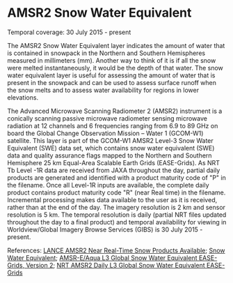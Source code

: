 # AMSR2 Snow Water Equivalent
Temporal coverage: 30 July 2015 - present

The AMSR2 Snow Water Equivalent layer indicates the amount of water that is contained in snowpack in the Northern and Southern Hemispheres measured in millimeters (mm). Another way to think of it is if all the snow were melted instantaneously, it would be the depth of that water. The snow water equivalent layer is useful for assessing the amount of water that is present in the snowpack and can be used to assess surface runoff when the snow melts and to assess water availability for regions in lower elevations.

The Advanced Microwave Scanning Radiometer 2 (AMSR2) instrument is a conically scanning passive microwave radiometer sensing microwave radiation at 12 channels and 6 frequencies ranging from 6.9 to 89 GHz on board the Global Change Observation Mission – Water 1 (GCOM-W1) satellite. This layer is part of the GCOM-W1 AMSR2 Level-3 Snow Water Equivalent (SWE) data set, which contains snow water equivalent (SWE) data and quality assurance flags mapped to the Northern and Southern Hemisphere 25 km Equal-Area Scalable Earth Grids (EASE-Grids). As NRT Tb Level -1R data are received from JAXA throughout the day, partial daily products are generated and identified with a product maturity code of "P" in the filename. Once all Level-1R inputs are available, the complete daily product contains product maturity code "R" (near Real time) in the filename. Incremental processing makes data available to the user as it is received, rather than at the end of the day. The imagery resolution is 2 km and sensor resolution is 5 km. The temporal resolution is daily (partial NRT files updated throughout the day to a final product) and temporal availability for viewing in Worldview/Global Imagery Browse Services (GIBS) is 30 July 2015 - present.

References: [LANCE AMSR2 Near Real-Time Snow Products Available](https://earthdata.nasa.gov/earth-observation-data/near-real-time/lance-amsr2-near-real-time-snow-products-available); [Snow Water Equivalent](http://disc.gsfc.nasa.gov/hydrology/data-holdings/parameters/snow_water_equivalent.shtml); [AMSR-E/Aqua L3 Global Snow Water Equivalent EASE-Grids, Version 2](http://nsidc.org/data/docs/daac/ae_swe_ease-grids.gd.html); [NRT AMSR2 Daily L3 Global Snow Water Equivalent EASE-Grids](https://ghrc.nsstc.nasa.gov/hydro/details.pl?ds=A2_DySno_NRT)

